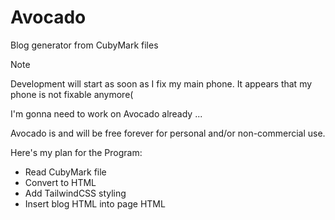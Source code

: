 # Avocado
Blog generator from CubyMark files

> [!NOTE]
> Development will start as soon as I fix my main phone.
> It appears that my phone is not fixable anymore(

I'm gonna need to work on Avocado already ...

Avocado is and will be free forever for personal and/or non-commercial use.

Here's my plan for the Program:
  - Read CubyMark file
  - Convert to HTML
  - Add TailwindCSS styling
  - Insert blog HTML into page HTML
